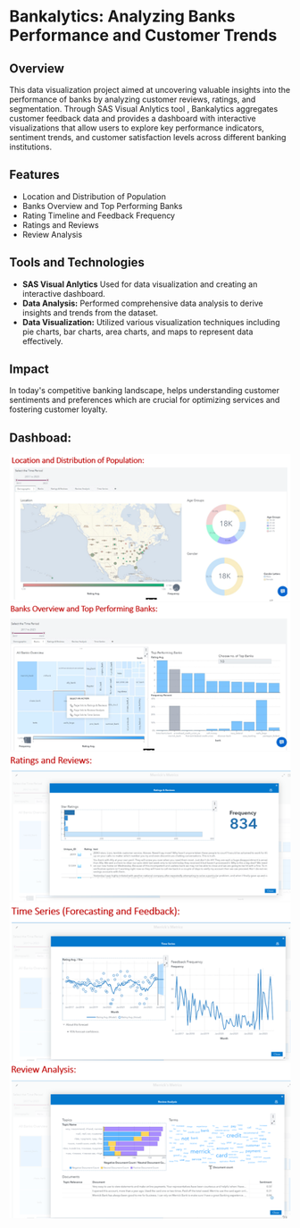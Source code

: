 # Bankalytics: Analyzing Banks Performance and Customer Trends

## Overview
This data visualization project aimed at uncovering valuable insights into the performance of banks by analyzing customer reviews, ratings, and segmentation. Through SAS Visual Anlytics tool , Bankalytics aggregates customer feedback data and provides a dashboard with interactive visualizations that allow users to explore key performance indicators, sentiment trends, and customer satisfaction levels across different banking institutions.

## Features
- Location and Distribution of Population
- Banks Overview and Top Performing Banks
- Rating Timeline and Feedback Frequency
- Ratings and Reviews
- Review Analysis

## Tools and Technologies
- **SAS Visual Anlytics** Used for data visualization and creating an interactive dashboard.
- **Data Analysis:** Performed comprehensive data analysis to derive insights and trends from the dataset.
- **Data Visualization:** Utilized various visualization techniques including pie charts, bar charts, area charts, and maps to represent data effectively.

## Impact

In today's competitive banking landscape, helps understanding customer sentiments and preferences which are crucial for optimizing services and fostering customer loyalty.

## Dashboad:

![Location and Distribution of Population](https://github.com/edwin-samuel-giftson/My-Projects/blob/main/My%20Projects/Bankalytics_Banks-Performace-and-Customer-Trends/dashboard-visualizations/1_location-distribution.png?raw=true)
![Banks Overview and Top Performing Banks](https://github.com/edwin-samuel-giftson/My-Projects/blob/main/My%20Projects/Bankalytics_Banks-Performace-and-Customer-Trends/dashboard-visualizations/2_banks-overview.png?raw=true)
![Rating Timeline and Feedback Frequency](https://github.com/edwin-samuel-giftson/My-Projects/blob/main/My%20Projects/Bankalytics_Banks-Performace-and-Customer-Trends/dashboard-visualizations/3_ratings-reviews.png?raw=true)
![Ratings and Reviews](https://github.com/edwin-samuel-giftson/My-Projects/blob/main/My%20Projects/Bankalytics_Banks-Performace-and-Customer-Trends/dashboard-visualizations/4_time-series.png?raw=true)
![Review Analysis](https://github.com/edwin-samuel-giftson/My-Projects/blob/main/My%20Projects/Bankalytics_Banks-Performace-and-Customer-Trends/dashboard-visualizations/5_review-analysis.png?raw=true)


